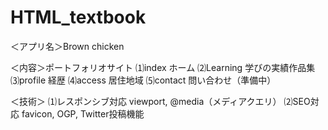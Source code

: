 # HTML_textbook
＜アプリ名＞Brown chicken

＜内容＞ポートフォリオサイト
        ⑴index      ホーム
        ⑵Learning   学びの実績作品集
        ⑶profile    経歴
        ⑷access     居住地域
        ⑸contact    問い合わせ（準備中）

＜技術＞
        ⑴レスポンシブ対応
            viewport,  @media（メディアクエリ）
        ⑵SEO対応
            favicon,  OGP,  Twitter投稿機能